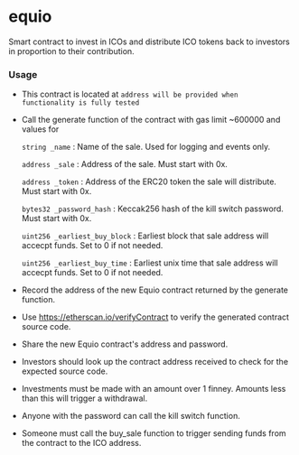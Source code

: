 # equio

Smart contract to invest in ICOs and distribute ICO tokens back to investors in proportion to their contribution.

### Usage

- This contract is located at `address will be provided when functionality is fully tested`
- Call the generate function of the contract with gas limit ~600000 and values for

  `string _name` : Name of the sale. Used for logging and events only.

  `address _sale` : Address of the sale. Must start with 0x.

  `address _token` : Address of the ERC20 token the sale will distribute. Must start with 0x.

  `bytes32 _password_hash` : Keccak256 hash of the kill switch password. Must start with 0x.

  `uint256 _earliest_buy_block` : Earliest block that sale address will accecpt funds. Set to 0 if not needed.

  `uint256 _earliest_buy_time` : Earliest unix time that sale address will accecpt funds. Set to 0 if not needed.


- Record the address of the new Equio contract returned by the generate function.
- Use https://etherscan.io/verifyContract to verify the generated contract source code.
- Share the new Equio contract's address and password.
- Investors should look up the contract address received to check for the expected source code.
- Investments must be made with an amount over 1 finney. Amounts less than this will trigger a withdrawal.
- Anyone with the password can call the kill switch function.
- Someone must call the buy_sale function to trigger sending funds from the contract to the ICO address.
